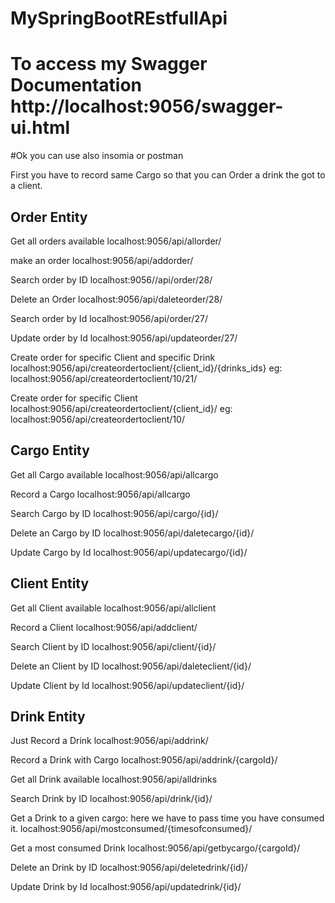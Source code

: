 # MySpringBootREstfullApi

# To access my Swagger Documentation http://localhost:9056/swagger-ui.html

#Ok you can use also insomia or postman



First you have to record same Cargo so that you can Order a drink the got to a client.


Order Entity
------------

Get all orders available
localhost:9056/api/allorder/

make an order
localhost:9056/api/addorder/

Search order by ID
localhost:9056//api/order/28/

Delete an Order
localhost:9056/api/daleteorder/28/

Search order by Id
localhost:9056/api/order/27/

Update order by Id
localhost:9056/api/updateorder/27/

Create order for specific Client and specific Drink
localhost:9056/api/createordertoclient/{client_id}/{drinks_ids}
eg: localhost:9056/api/createordertoclient/10/21/

Create order for specific Client
localhost:9056/api/createordertoclient/{client_id}/
eg: localhost:9056/api/createordertoclient/10/





Cargo Entity
------------

Get all Cargo available
localhost:9056/api/allcargo

Record a Cargo
localhost:9056/api/allcargo

Search Cargo by ID
localhost:9056/api/cargo/{id}/

Delete an Cargo by ID
localhost:9056/api/daletecargo/{id}/

Update Cargo by Id
localhost:9056/api/updatecargo/{id}/


Client Entity
-------------

Get all Client available
localhost:9056/api/allclient

Record a Client
localhost:9056/api/addclient/

Search Client by ID
localhost:9056/api/client/{id}/

Delete an Client by ID
localhost:9056/api/daleteclient/{id}/

Update Client by Id
localhost:9056/api/updateclient/{id}/


Drink Entity
-------------
Just Record a Drink
localhost:9056/api/addrink/

Record a Drink with Cargo
localhost:9056/api/addrink/{cargoId}/

Get all Drink available
localhost:9056/api/alldrinks

Search Drink by ID
localhost:9056/api/drink/{id}/

Get a Drink to a given cargo: here we have to pass time you have consumed it.
localhost:9056/api/mostconsumed/{timesofconsumed}/

Get a most consumed Drink
localhost:9056/api/getbycargo/{cargoId}/

Delete an Drink by ID
localhost:9056/api/deletedrink/{id}/

Update Drink by Id
localhost:9056/api/updatedrink/{id}/




